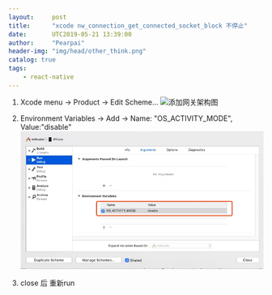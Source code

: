 ```yaml
---
layout:     post
title:      "xcode nw_connection_get_connected_socket_block 不停止"
date:       UTC2019-05-21 13:39:00
author:     "Pearpai"
header-img: "img/head/other_think.png"
catalog: true
tags:
    - react-native
---
```

1. Xcode menu -> Product -> Edit Scheme...
 ![添加网关架构图](/img/blog/rn/connection_get_connected_socket_block_01.jpg)

2. Environment Variables -> Add -> Name: "OS_ACTIVITY_MODE", Value:"disable"
 ![添加网关架构图](/img/blog/rn/connection_get_connected_socket_block_02.png)
3. close 后 重新run
